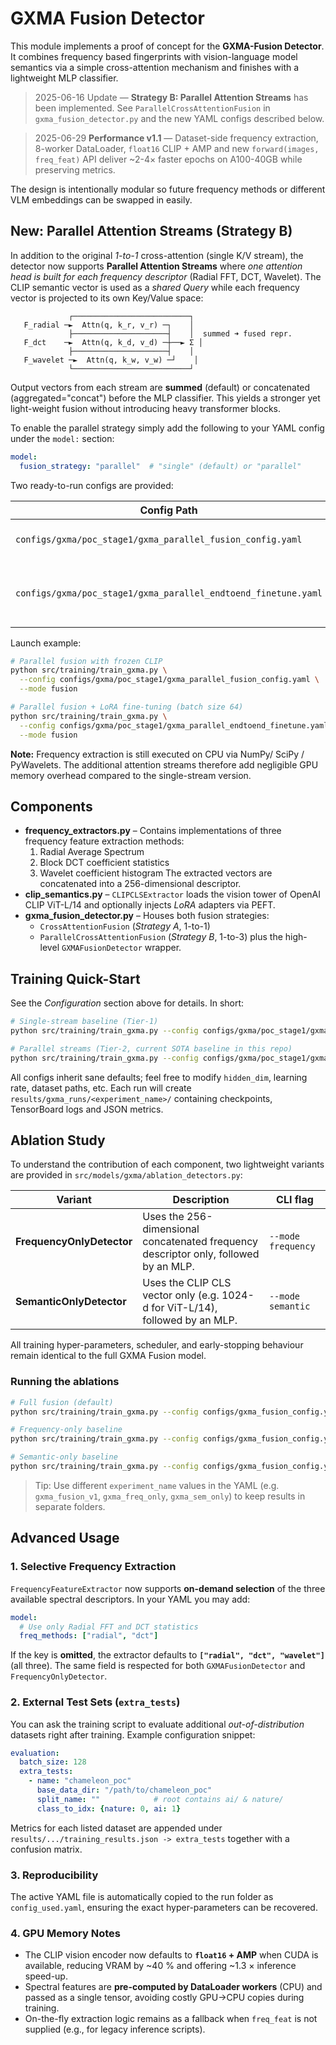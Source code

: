 # GXMA Fusion Detector

This module implements a proof of concept for the **GXMA-Fusion Detector**. It
combines frequency based fingerprints with vision-language model semantics
via a simple cross-attention mechanism and finishes with a lightweight MLP
classifier.

> 2025-06-16  Update — **Strategy B: Parallel Attention Streams** has been implemented.  See
> `ParallelCrossAttentionFusion` in `gxma_fusion_detector.py` and the new YAML
> configs described below.

> 2025-06-29  **Performance v1.1** — Dataset-side frequency extraction, 8-worker DataLoader, `float16` CLIP + AMP and new `forward(images, freq_feat)` API deliver ~2-4× faster epochs on A100-40GB while preserving metrics.

The design is intentionally modular so future frequency methods or different
VLM embeddings can be swapped in easily.

## New: Parallel Attention Streams (Strategy B)

In addition to the original *1-to-1* cross-attention (single K/V stream), the
detector now supports **Parallel Attention Streams** where *one attention head
is built for each frequency descriptor* (Radial FFT, DCT, Wavelet).  The CLIP
semantic vector is used as a *shared Query* while each frequency vector is
projected to its own Key/Value space:

```
             ┌──────────────────────────┐
   F_radial ─►  Attn(q, k_r, v_r) ─┐    │
             ├─────────────────────┤    │  summed ➜ fused repr.
   F_dct    ─►  Attn(q, k_d, v_d) ─┼──► Σ │
             ├─────────────────────┤    │
   F_wavelet ─►  Attn(q, k_w, v_w) ─┘    │
             └──────────────────────────┘
```

Output vectors from each stream are **summed** (default) or concatenated
(aggregated="concat") before the MLP classifier.  This yields a stronger yet
light-weight fusion without introducing heavy transformer blocks.

To enable the parallel strategy simply add the following to your YAML config
under the `model:` section:

```yaml
model:
  fusion_strategy: "parallel"  # "single" (default) or "parallel"
```

Two ready-to-run configs are provided:

| Config Path | Description |
|-------------|-------------|
| `configs/gxma/poc_stage1/gxma_parallel_fusion_config.yaml` | Parallel fusion, frozen CLIP |
| `configs/gxma/poc_stage1/gxma_parallel_endtoend_finetune.yaml` | Parallel fusion + LoRA fine-tuning of CLIP |

Launch example:

```bash
# Parallel fusion with frozen CLIP
python src/training/train_gxma.py \
  --config configs/gxma/poc_stage1/gxma_parallel_fusion_config.yaml \
  --mode fusion

# Parallel fusion + LoRA fine-tuning (batch size 64)
python src/training/train_gxma.py \
  --config configs/gxma/poc_stage1/gxma_parallel_endtoend_finetune.yaml \
  --mode fusion
```

**Note:** Frequency extraction is still executed on CPU via NumPy/ SciPy /
PyWavelets.  The additional attention streams therefore add negligible GPU
memory overhead compared to the single-stream version.

## Components

- **frequency_extractors.py** – Contains implementations of three frequency
  feature extraction methods:
  1. Radial Average Spectrum
  2. Block DCT coefficient statistics
  3. Wavelet coefficient histogram
  The extracted vectors are concatenated into a 256-dimensional descriptor.
- **clip_semantics.py** – `CLIPCLSExtractor` loads the vision tower of
  OpenAI CLIP ViT-L/14 and optionally injects *LoRA* adapters via PEFT.
- **gxma_fusion_detector.py** – Houses both fusion strategies:
  - `CrossAttentionFusion` (*Strategy A*, 1-to-1)
  - `ParallelCrossAttentionFusion` (*Strategy B*, 1-to-3)
  plus the high-level `GXMAFusionDetector` wrapper.

## Training Quick-Start

See the *Configuration* section above for details.  In short:

```bash
# Single-stream baseline (Tier-1)
python src/training/train_gxma.py --config configs/gxma/poc_stage1/gxma_fusion_config.yaml --mode fusion

# Parallel streams (Tier-2, current SOTA baseline in this repo)
python src/training/train_gxma.py --config configs/gxma/poc_stage1/gxma_parallel_fusion_config.yaml --mode fusion
```

All configs inherit sane defaults; feel free to modify `hidden_dim`, learning
rate, dataset paths, etc.  Each run will create
`results/gxma_runs/<experiment_name>/` containing checkpoints, TensorBoard
logs and JSON metrics.

## Ablation Study

To understand the contribution of each component, two lightweight variants are provided in `src/models/gxma/ablation_detectors.py`:

| Variant | Description | CLI flag |
|---------|-------------|----------|
| **FrequencyOnlyDetector** | Uses the 256-dimensional concatenated frequency descriptor only, followed by an MLP. | `--mode frequency` |
| **SemanticOnlyDetector**  | Uses the CLIP CLS vector only (e.g. 1024-d for ViT-L/14), followed by an MLP. | `--mode semantic` |

All training hyper-parameters, scheduler, and early-stopping behaviour remain identical to the full GXMA Fusion model.

### Running the ablations

```bash
# Full fusion (default)
python src/training/train_gxma.py --config configs/gxma_fusion_config.yaml --mode fusion

# Frequency-only baseline
python src/training/train_gxma.py --config configs/gxma_fusion_config.yaml --mode frequency

# Semantic-only baseline
python src/training/train_gxma.py --config configs/gxma_fusion_config.yaml --mode semantic
```

> Tip: Use different `experiment_name` values in the YAML (e.g. `gxma_fusion_v1`, `gxma_freq_only`, `gxma_sem_only`) to keep results in separate folders.

## Advanced Usage

### 1. Selective Frequency Extraction

`FrequencyFeatureExtractor` now supports **on-demand selection** of the three
available spectral descriptors.  In your YAML you may add:

```yaml
model:
  # Use only Radial FFT and DCT statistics
  freq_methods: ["radial", "dct"]
```

If the key is **omitted**, the extractor defaults to **`["radial", "dct", "wavelet"]`** (all three).
The same field is respected for both `GXMAFusionDetector` and
`FrequencyOnlyDetector`.

### 2. External Test Sets (`extra_tests`)

You can ask the training script to evaluate additional *out-of-distribution*
datasets right after training.  Example configuration snippet:

```yaml
evaluation:
  batch_size: 128
  extra_tests:
    - name: "chameleon_poc"
      base_data_dir: "/path/to/chameleon_poc"
      split_name: ""            # root contains ai/ & nature/
      class_to_idx: {nature: 0, ai: 1}
```

Metrics for each listed dataset are appended under
`results/.../training_results.json -> extra_tests` together with a confusion
matrix.

### 3. Reproducibility

The active YAML file is automatically copied to the run folder as
`config_used.yaml`, ensuring the exact hyper-parameters can be recovered.

### 4. GPU Memory Notes

* The CLIP vision encoder now defaults to **`float16` + AMP** when CUDA is
  available, reducing VRAM by ~40 % and offering ~1.3 × inference speed-up.
* Spectral features are **pre-computed by DataLoader workers** (CPU) and passed
  as a single tensor, avoiding costly GPU→CPU copies during training.
* On-the-fly extraction logic remains as a fallback when `freq_feat` is not
  supplied (e.g., for legacy inference scripts).
